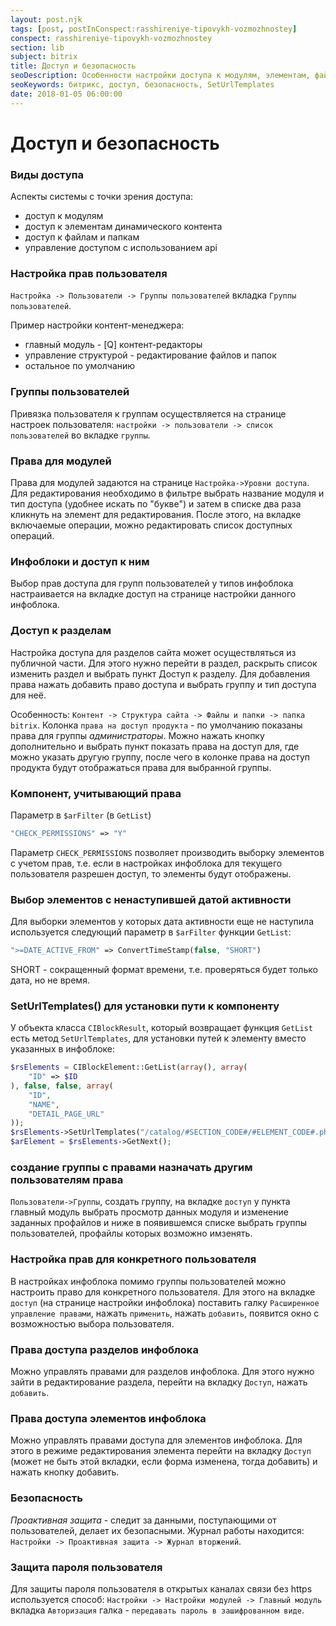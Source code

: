 ```yaml
---
layout: post.njk
tags: [post, postInConspect:rasshireniye-tipovykh-vozmozhnostey]
conspect: rasshireniye-tipovykh-vozmozhnostey
section: lib
subject: bitrix
title: Доступ и безопасность
seoDescription: Особенности настройки доступа к модулям, элементам, файлам и папкам. Управление доступом с помощью API. Настройка безопасности.
seoKeywords: битрикс, доступ, безопасность, SetUrlTemplates
date: 2018-01-05 06:00:00
---
```

# Доступ и безопасность

### Виды доступа

Аспекты системы с точки зрения доступа:

+ доступ к модулям
+ доступ к элементам динамического контента
+ доступ к файлам и папкам
+ управление доступом с использованием api

### Настройка прав пользователя

`Настройка -> Пользователи -> Группы пользователей` вкладка `Группы пользователей`.

Пример настройки контент-менеджера:

+ главный модуль - [Q] контент-редакторы
+ управление структурой - редактирование файлов и папок
+ остальное по умолчанию

### Группы пользователей

Привязка пользователя к группам осуществляется на странице настроек пользователя: 
`настройки -> пользователи -> список пользователей` во вкладке `группы`.

### Права для модулей

Права для модулей задаются на странице `Настройка->Уровни доступа`. Для редактирования необходимо в фильтре выбрать название модуля и тип доступа (удобнее искать по "букве") и затем в списке два раза кликнуть на элемент для редактирования. После этого, на вкладке включаемые операции, можно редактировать список доступных операций.

### Инфоблоки и доступ к ним

Выбор прав доступа для групп пользователей у типов инфоблока настраивается на вкладке доступ на странице настройки данного инфоблока.

### Доступ к разделам

Настройка доступа для разделов сайта может осуществляться из публичной части. Для этого нужно перейти в раздел, раскрыть список изменить раздел и выбрать пункт Доступ к разделу. Для добавления права нажать добавить право доступа и выбрать группу и тип доступа для неё.

Особенность: 
`Контент -> Структура сайта -> Файлы и папки -> папка bitrix`. Колонка `права на доступ продукта` - по умолчанию показаны права для группы *администраторы*. Можно нажать кнопку дополнительно и выбрать пункт показать права на доступ для, где можно указать другую группу, после чего в колонке права на доступ продукта будут отображаться права для выбранной группы.

### Компонент, учитывающий права

Параметр в `$arFilter` (в `GetList`) 

```php
"CHECK_PERMISSIONS" => "Y" 
```

Параметр `CHECK_PERMISSIONS` позволяет производить выборку элементов с учетом прав, т.е. если в настройках инфоблока для текущего пользователя разрешен доступ, то элементы будут отображены.

### Выбор элементов с ненаступившей датой активности

Для выборки элементов у которых дата активности еще не наступила используется следующий параметр в `$arFilter` функции `GetList`:

```php
">=DATE_ACTIVE_FROM" => ConvertTimeStamp(false, "SHORT") 
```

SHORT - сокращенный формат времени, т.е. проверяться будет только дата, но не время.

### SetUrlTemplates() для установки пути к компоненту

У объекта класса `CIBlockResult`, который возвращает функция `GetList` есть метод `SetUrlTemplates`, для установки путей к элементу вместо указанных в инфоблоке:

```php
$rsElements = CIBlockElement::GetList(array(), array(
    "ID" => $ID
), false, false, array(
    "ID",
    "NAME",
    "DETAIL_PAGE_URL"
));
$rsElements->SetUrlTemplates("/catalog/#SECTION_CODE#/#ELEMENT_CODE#.php");
$arElement = $rsElements->GetNext();
```

### создание группы с правами назначать другим пользователям права

`Пользователи->Группы`, создать группу, на вкладке `доступ` у пункта главный модуль выбрать просмотр данных модуля и изменение заданных профайлов и ниже в появившемся списке выбрать группы пользователей, профайлы которых возможно имзенять.

### Настройка прав для конкретного пользователя

В настройках инфоблока помимо группы пользователей можно настроить право для конкретного пользователя. Для этого на вкладке `доступ` (на странице настройки инфоблока) поставить галку `Расширенное управление правами`, нажать `применить`, нажать `добавить`, появится окно с возможностью выбора пользователя.

### Права доступа разделов инфоблока

Можно управлять правами для разделов инфоблока. Для этого нужно зайти в редактирование раздела, перейти на вкладку `Доступ`, нажать `добавить`.

### Права доступа элементов инфоблока

Можно управлять правами доступа для элементов инфоблока. Для этого в режиме редактирования элемента перейти на вкладку `Доступ` (может не быть этой вкладки, если форма изменена, тогда добавить) и нажать кнопку добавить.

### Безопасность

*Проактивная защита* - следит за данными, поступающими от пользователей, делает их безопасными. Журнал работы находится:
`Настройки -> Проактивная защита -> Журнал вторжений`.

### Защита пароля пользователя

Для защиты пароля пользователя в открытых каналах связи без https используется способ:
`Настройки -> Настройки модулей -> Главный модуль` вкладка `Авторизация` галка - `передавать пароль в зашифрованном виде`.